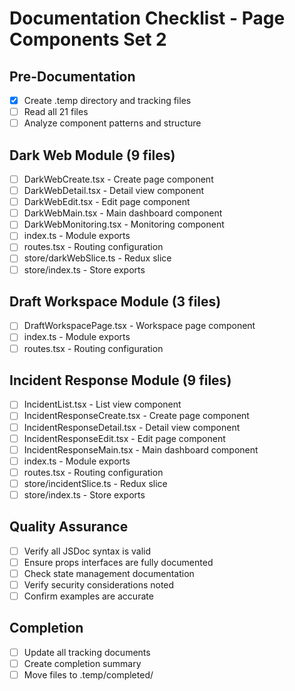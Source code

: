 # Documentation Checklist - Page Components Set 2

## Pre-Documentation
- [x] Create .temp directory and tracking files
- [ ] Read all 21 files
- [ ] Analyze component patterns and structure

## Dark Web Module (9 files)
- [ ] DarkWebCreate.tsx - Create page component
- [ ] DarkWebDetail.tsx - Detail view component
- [ ] DarkWebEdit.tsx - Edit page component
- [ ] DarkWebMain.tsx - Main dashboard component
- [ ] DarkWebMonitoring.tsx - Monitoring component
- [ ] index.ts - Module exports
- [ ] routes.tsx - Routing configuration
- [ ] store/darkWebSlice.ts - Redux slice
- [ ] store/index.ts - Store exports

## Draft Workspace Module (3 files)
- [ ] DraftWorkspacePage.tsx - Workspace page component
- [ ] index.ts - Module exports
- [ ] routes.tsx - Routing configuration

## Incident Response Module (9 files)
- [ ] IncidentList.tsx - List view component
- [ ] IncidentResponseCreate.tsx - Create page component
- [ ] IncidentResponseDetail.tsx - Detail view component
- [ ] IncidentResponseEdit.tsx - Edit page component
- [ ] IncidentResponseMain.tsx - Main dashboard component
- [ ] index.ts - Module exports
- [ ] routes.tsx - Routing configuration
- [ ] store/incidentSlice.ts - Redux slice
- [ ] store/index.ts - Store exports

## Quality Assurance
- [ ] Verify all JSDoc syntax is valid
- [ ] Ensure props interfaces are fully documented
- [ ] Check state management documentation
- [ ] Verify security considerations noted
- [ ] Confirm examples are accurate

## Completion
- [ ] Update all tracking documents
- [ ] Create completion summary
- [ ] Move files to .temp/completed/
